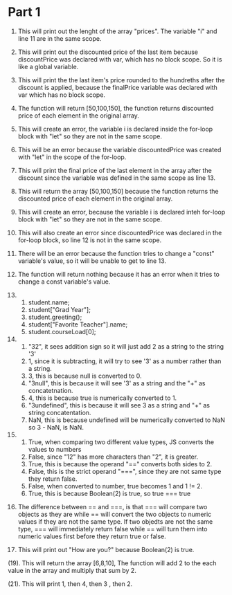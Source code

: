 # Part 1

1.  This will print out the lenght of the array "prices". The variable "i" and line 11 are in the same scope.
2.  This will print out the discounted price of the last item because discountPrice was declared with var, which has no block scope. So
it is like a global variable.
3.  This will print the the last item's price rounded to the hundreths after the discount is applied, because the finalPrice variable was declared with var which has no block scope.
4. The function will return [50,100,150], the function returns discounted price of each element in the original array.
5. This will create an error, the variable i is declared inside the for-loop block with "let" so they are not in the same scope.  
6. This will be an error because the variable discountedPrice was created with "let" in the scope of the for-loop. 
7.  This will print the final price of the last element in the array after the discount since the variable was defined in the same scope as line 13. 
8.  This will return the array [50,100,150] because the function returns the discounted price of each element in the original array.
9.  This will create an error, because the variable i is declared inteh for-loop block with "let" so they are not in the same scope.
10. This will also create an error since discountedPrice was declared in the for-loop block, so line 12 is not in the same scope.
11. There will be an error because the function tries to change a "const" variable's value, so it will be unable to get to line 13.
12.  The function will return nothing because it has an error when it tries to change a const variable's value.
13. 
      1.   student.name;
      2.   student["Grad Year"];
      3.   student.greeting();
      4.   student["Favorite Teacher"].name;
      5.   student.courseLoad[0];
14.  
     1. "32", it sees addition sign so it will just add 2 as a string to the string '3'
     2. 1, since it is subtracting, it will try to see '3' as a number rather than a string.
     3. 3, this is because null is converted to 0.
     4. "3null", this is because it will see '3' as a string and the "+" as concatetnation. 
     5. 4, this is because true is numerically converted to 1.
     6. "3undefined", this is because it will see 3 as a string and "+" as string concatentation.
     7. NaN, this is because undefined will be numerically converted to NaN so 3 - NaN, is NaN.

15.  
     1.   True, when comparing two different value types, JS converts the values to numbers
     2.  False, since "12" has more characters than "2", it is greater.
     3.  True, this is because the operand "==" converts both sides to 2.
     4.  False, this is the strict operand "===", since they are not same type they return false.
     5.  False, when converted to number, true becomes 1 and 1 != 2.
     6.   True, this is because Boolean(2) is true, so true === true

16. The difference between == and ===, is that === will compare two objects as they are while == will convert the two objects to numeric values if they are not the same type. If two objedts are not the same type, === will immediately return false while == will turn them into numeric values first before they return true or false.
17. This will print out "How are you?" because Boolean(2) is true.

(19). This will return the array [6,8,10], The function will add 2 to the each value in the array and multiply that sum by 2. 

(21). This will print 1, then 4, then 3 , then 2.
